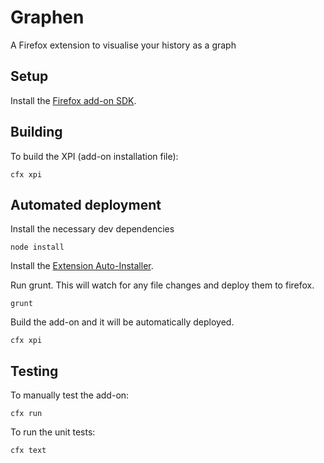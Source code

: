 # Graphen

A Firefox extension to visualise your history as a graph


## Setup

Install the [Firefox add-on SDK](https://developer.mozilla.org/en-US/Add-ons/SDK/Tutorials/Installation).


## Building

To build the XPI (add-on installation file):

```
cfx xpi
```

## Automated deployment

Install the necessary dev dependencies

```
node install
```

Install the [Extension Auto-Installer](https://addons.mozilla.org/en-US/firefox/addon/autoinstaller/).

Run grunt. This will watch for any file changes and deploy them to firefox.

```
grunt
```

Build the add-on and it will be automatically deployed.

```
cfx xpi
```


## Testing

To manually test the add-on:

```
cfx run
```

To run the unit tests:

```
cfx text
```